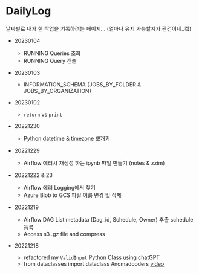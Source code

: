 # DailyLog
날짜별로 내가 한 작업을 기록하려는 페이지... (얼마나 유지 가능할지가 관건이네..켘)

- 20230104
    - RUNNING Queries 조회
    - RUNNING Query 캔슬 

- 20230103
    - INFORMATION_SCHEMA (JOBS_BY_FOLDER & JOBS_BY_ORGANIZATION) 

- 20230102
    - `return` vs `print` 

- 20221230
    - Python datetime & timezone 뽀개기

- 20221229
    - Airflow 에러시 재생성 하는 ipynb 파일 만들기 (notes & zzim)

- 20221222 & 23
    - Airflow 에러 Logging에서 찾기
    - Azure Blob to GCS 파일 이름 변경 및 삭제 

- 20221219
    - Airflow DAG List metadata (Dag_id, Schedule, Owner) 추출 schedule 등록
    - Access s3 .gz file and compress 

- 20221218 
    - refactored my `ValidInput` Python Class using chatGPT
    - from dataclasses import dataclass #nomadcoders [video](https://www.youtube.com/watch?v=VY7akCnhQ9o)
